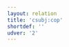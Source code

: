 ```yaml
---
layout: relation
title: 'csubj:cop'
shortdef: ''
udver: '2'
---
```

<!-- Interlanguage links updated Út zář 29 20:31:49 CEST 2020 -->
